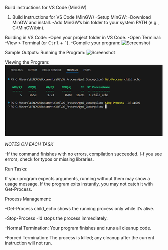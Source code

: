 Build instructions for VS Code (MinGW)

1. Build Instructions for VS Code (MinGW)
-Setup MinGW:
-Download MinGW and install.
-Add MinGW’s bin folder to your system PATH (e.g., C:\MinGW\bin).



Building in VS Code:
-Open your project folder in VS Code.
-Open Terminal:
-View > Terminal (or <kbd>Ctrl</kbd> + <kbd>`</kbd>).
-Compile your program:
![Screenshot](screenshots/TASKA.png)

Sample Outputs: 
Running the Program:
![Screenshot](screenshots/TASK.png)

Viewing the Program:
![Screenshot](screenshots/TASK_D.png)

*NOTES ON EACH TASK*

-If the command finishes with no errors, compilation succeeded.
I-f you see errors, check for typos or missing libraries.

Run Tasks:

If your program expects arguments, running without them may show a usage message.
If the program exits instantly, you may not catch it with Get-Process.

Process Management:

-Get-Process child_echo shows the running process only while it’s alive.

-Stop-Process -Id <PID> stops the process immediately.

-Normal Termination: Your program finishes and runs all cleanup code.

-Forced Termination: The process is killed; any cleanup after the current instruction will not run.






  
